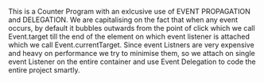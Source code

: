 This is a Counter Program with an exlcusive use of EVENT PROPAGATION and DELEGATION. We are capitalising on the fact that when any event occurs, 
by default it bubbles outwards from the point of click which we call Event.target till the end of the element on which event listener is attached
which we call Event.currentTarget. Since event Listners are very expensive and heavy on performance we try to minimise them, so we attach on single
event Listener on the entire container and use Event Delegation to code the entire project smartly.
